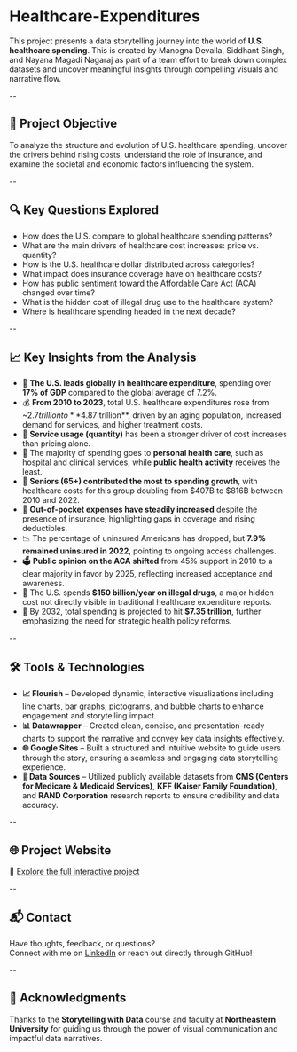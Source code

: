 # Healthcare-Expenditures

This project presents a data storytelling journey into the world of **U.S. healthcare spending**. This is created by Manogna Devalla, Siddhant Singh, and Nayana Magadi Nagaraj as part of a team effort to break down complex datasets and uncover meaningful insights through compelling visuals and narrative flow.

--

## 🧠 Project Objective

To analyze the structure and evolution of U.S. healthcare spending, uncover the drivers behind rising costs, understand the role of insurance, and examine the societal and economic factors influencing the system.

--

## 🔍 Key Questions Explored

- How does the U.S. compare to global healthcare spending patterns?
- What are the main drivers of healthcare cost increases: price vs. quantity?
- How is the U.S. healthcare dollar distributed across categories?
- What impact does insurance coverage have on healthcare costs?
- How has public sentiment toward the Affordable Care Act (ACA) changed over time?
- What is the hidden cost of illegal drug use to the healthcare system?
- Where is healthcare spending headed in the next decade?

--

## 📈 Key Insights from the Analysis

- 📌 **The U.S. leads globally in healthcare expenditure**, spending over **17% of GDP** compared to the global average of 7.2%.
- 💰 **From 2010 to 2023**, total U.S. healthcare expenditures rose from ~$2.7 trillion to **$4.87 trillion**, driven by an aging population, increased demand for services, and higher treatment costs.
- 🧮 **Service usage (quantity)** has been a stronger driver of cost increases than pricing alone.
- 🏥 The majority of spending goes to **personal health care**, such as hospital and clinical services, while **public health activity** receives the least.
- 🧓 **Seniors (65+) contributed the most to spending growth**, with healthcare costs for this group doubling from $407B to $816B between 2010 and 2022.
- 💊 **Out-of-pocket expenses have steadily increased** despite the presence of insurance, highlighting gaps in coverage and rising deductibles.
- 📉 The percentage of uninsured Americans has dropped, but **7.9% remained uninsured in 2022**, pointing to ongoing access challenges.
- 🗳️ **Public opinion on the ACA shifted** from 45% support in 2010 to a clear majority in favor by 2025, reflecting increased acceptance and awareness.
- 🚨 The U.S. spends **$150 billion/year on illegal drugs**, a major hidden cost not directly visible in traditional healthcare expenditure reports.
- 🔮 By 2032, total spending is projected to hit **$7.35 trillion**, further emphasizing the need for strategic health policy reforms.

--

## 🛠️ Tools & Technologies

- **📈 Flourish** – Developed dynamic, interactive visualizations including line charts, bar graphs, pictograms, and bubble charts to enhance engagement and storytelling impact.  
- **📊 Datawrapper** – Created clean, concise, and presentation-ready charts to support the narrative and convey key data insights effectively.  
- **🌐 Google Sites** – Built a structured and intuitive website to guide users through the story, ensuring a seamless and engaging data storytelling experience.  
- **📁 Data Sources** – Utilized publicly available datasets from **CMS (Centers for Medicare & Medicaid Services)**, **KFF (Kaiser Family Foundation)**, and **RAND Corporation** research reports to ensure credibility and data accuracy.

--

## 🌐 Project Website

🔗 [Explore the full interactive project](https://sites.google.com/view/project1-group3/home)

--

## 📬 Contact

Have thoughts, feedback, or questions?  
Connect with me on [LinkedIn](https://www.linkedin.com/in/manogna-devalla/) or reach out directly through GitHub!

--

## 📢 Acknowledgments

Thanks to the **Storytelling with Data** course and faculty at **Northeastern University** for guiding us through the power of visual communication and impactful data narratives.
